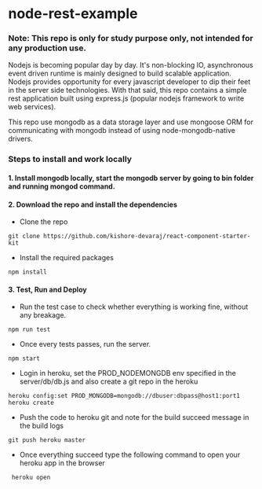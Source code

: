 # node-rest-example
### Note: This repo is only for study purpose only, not intended for any production use.

Nodejs is becoming popular day by day. It's non-blocking IO, asynchronous event driven runtime is mainly designed 
to build scalable application. Nodejs provides opportunity for every javascript developer to dip their feet in the server side technologies.
With that said, this repo contains a simple rest application built using express.js (popular nodejs framework to write web services).

This repo use mongodb as a data storage layer and use mongoose ORM for communicating with mongodb instead of using node-mongodb-native drivers.

### Steps to install and work locally
#### 1. Install mongodb locally, start the mongodb server by going to bin folder and running mongod command.

#### 2. Download the repo and install the dependencies
- Clone the repo
```
git clone https://github.com/kishore-devaraj/react-component-starter-kit
```

- Install the required packages
```
npm install
```

#### 3. Test, Run and Deploy
- Run the test case to check whether everything is working fine, without any breakage.
```
npm run test
```

- Once every tests passes, run the server.
```
npm start
```

- Login in heroku, set the PROD_NODEMONGDB env specified in the server/db/db.js and also create a git repo in the heroku
```
heroku config:set PROD_MONGODB=mongodb://dbuser:dbpass@host1:port1
heroku create
```
- Push the code to heroku git and note for the build succeed message in the build logs
```
git push heroku master
```
- Once everything succeed type the following command to open your heroku app in the browser
```
 heroku open
```
 
